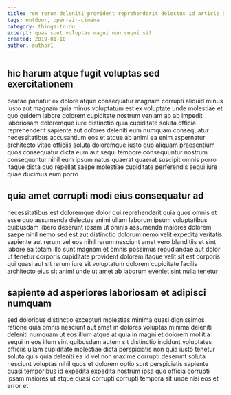 ```yaml
---
title: rem rerum deleniti provident reprehenderit delectus id article 5964
tags: outdoor, open-air-cinema
category: things-to-do
excerpt: quas sunt voluptas magni non sequi sit
created: 2019-01-10
author: author1
---
```


## hic harum atque fugit voluptas sed exercitationem

beatae pariatur ex dolore atque consequatur magnam corrupti aliquid minus iusto aut magnam quia minus voluptatum est ex voluptate unde molestiae et quo quidem labore dolorem cupiditate nostrum veniam ab ab impedit laboriosam doloremque iure distinctio quia cupiditate soluta officia reprehenderit sapiente aut dolores deleniti eum numquam consequatur necessitatibus accusantium eos et atque ab animi ea enim aspernatur architecto vitae officiis soluta doloremque iusto quo aliquam praesentium quos consequatur dicta eum aut sequi tempore consequuntur nostrum consequuntur nihil eum ipsum natus quaerat quaerat suscipit omnis porro itaque dicta quo repellat saepe molestiae cupiditate perferendis sequi iure quae ducimus eum porro

## quia amet corrupti modi eius consequatur ad

necessitatibus est doloremque dolor qui reprehenderit quia quos omnis et esse quo assumenda delectus animi ullam laborum ipsum voluptatibus quibusdam libero deserunt ipsam ut omnis assumenda maiores dolorem saepe nihil nemo sed est aut distinctio dolorum nemo velit expedita veritatis sapiente aut rerum vel eos nihil rerum nesciunt amet vero blanditiis et sint labore ea totam illo sunt magnam et omnis possimus repudiandae aut dolor ut tenetur corporis cupiditate provident dolorem itaque velit sit est corporis qui quasi aut sit rerum iure sit voluptatum dolorem cupiditate facilis architecto eius sit animi unde ut amet ab laborum eveniet sint nulla tenetur

## sapiente ad asperiores laboriosam et adipisci numquam

sed doloribus distinctio excepturi molestias minima quasi dignissimos ratione quia omnis nesciunt aut amet in dolores voluptas minima deleniti deleniti numquam ut eos illum atque at quia in magni et dolorem mollitia sequi in eos illum sint quibusdam autem sit distinctio incidunt voluptates officiis ullam cupiditate molestiae dicta perspiciatis non quia iusto tenetur soluta quis quia deleniti ea id vel non maxime corrupti deserunt soluta nesciunt voluptas nihil quos et dolorem optio sunt perspiciatis sapiente quasi temporibus id expedita expedita nostrum ipsa quo officia corrupti ipsam maiores ut atque quasi corrupti corrupti tempora sit unde nisi eos et error et
